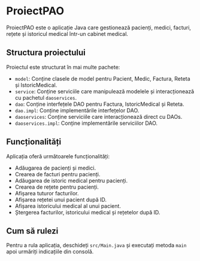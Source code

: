 # ProiectPAO

ProiectPAO este o aplicație Java care gestionează pacienți, medici, facturi, rețete și istoricul medical într-un cabinet medical.

## Structura proiectului

Proiectul este structurat în mai multe pachete:

- `model`: Conține clasele de model pentru Pacient, Medic, Factura, Reteta și IstoricMedical.
- `service`: Conține serviciile care manipulează modelele și interacționează cu pachetul `daoservices`.
- `dao`: Conține interfețele DAO pentru Factura, IstoricMedical și Reteta.
- `dao.impl`: Conține implementările interfețelor DAO.
- `daoservices`: Conține serviciile care interacționează direct cu DAOs.
- `daoservices.impl`: Conține implementările serviciilor DAO.

## Funcționalități

Aplicația oferă următoarele funcționalități:

- Adăugarea de pacienți și medici.
- Crearea de facturi pentru pacienți.
- Adăugarea de istoric medical pentru pacienți.
- Crearea de rețete pentru pacienți.
- Afișarea tuturor facturilor.
- Afișarea rețetei unui pacient după ID.
- Afișarea istoricului medical al unui pacient.
- Ștergerea facturilor, istoricului medical și rețetelor după ID.

## Cum să rulezi

Pentru a rula aplicația, deschideți `src/Main.java` și executați metoda `main` apoi urmăriți indicațiile din consolă.
